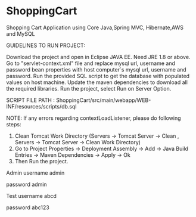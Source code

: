 # ShoppingCart
Shopping Cart Application using Core Java,Spring MVC, Hibernate,AWS and MySQL




GUIDELINES TO RUN PROJECT:

Download the project and open in Eclipse JAVA EE.
Need JRE 1.8 or above.
Go to "servlet-context.xml"  file and replace mysql url, username and password bean properties with host computer`s mysql url, username and password.
Run the provided SQL script to get the database with populated values on host machine.
Update the maven dependencies to download all the required libraries.
Run the project, select Run on Server Option.

SCRIPT FILE PATH : ShoppingCart/src/main/webapp/WEB-INF/resources/scripts/db.sql

NOTE: If any errors regarding contextLoadListener, please do following steps:

1. Clean Tomcat Work Directory (Servers -> Tomcat Server -> Clean , Servers -> Tomcat Server -> Clean Work Directory)
2. Go to Project Properties -> Deployment Assembly -> Add -> Java Build Entries -> Maven Dependencies -> Apply -> Ok
3. Then Run the project.

Admin username admin

password  admin

Test username  abcd

password  abc123
